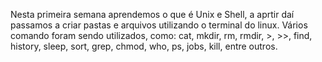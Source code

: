 Nesta primeira semana aprendemos o que é Unix e Shell, a aprtir daí passamos a criar pastas e arquivos utilizando o terminal do linux. Vários comando foram sendo utilizados, como: cat, mkdir, rm, rmdir, >, >>, find, history, sleep, sort, grep, chmod, who, ps, jobs, kill, entre outros. 
